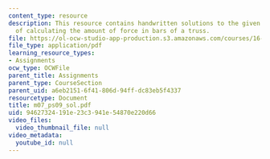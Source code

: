 ```yaml
---
content_type: resource
description: This resource contains handwritten solutions to the given problem set
  of calculating the amount of force in bars of a truss.
file: https://ol-ocw-studio-app-production.s3.amazonaws.com/courses/16-01-unified-engineering-i-ii-iii-iv-fall-2005-spring-2006/94627324191e23c3941e54870e220d66_m07_ps09_sol.pdf
file_type: application/pdf
learning_resource_types:
- Assignments
ocw_type: OCWFile
parent_title: Assignments
parent_type: CourseSection
parent_uid: a6eb2151-6f41-806d-94ff-dc83eb5f4337
resourcetype: Document
title: m07_ps09_sol.pdf
uid: 94627324-191e-23c3-941e-54870e220d66
video_files:
  video_thumbnail_file: null
video_metadata:
  youtube_id: null
---
```

